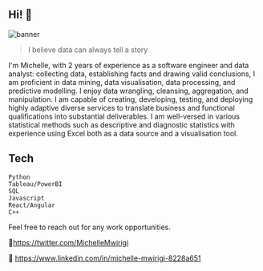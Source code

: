 ## Hi! 👋

![banner](https://user-images.githubusercontent.com/56601444/192840499-3b0c7d31-a44e-4314-8b5e-13acfb25eabe.png)


> I believe data can always tell a story


I'm Michelle, with 2 years of experience as a software engineer and data analyst: collecting data, establishing facts and drawing valid conclusions, I am proficient in data mining, data visualisation, data processing, and predictive modelling. I enjoy data wrangling, cleansing, aggregation, and manipulation. I am capable of creating, developing, testing, and deploying highly adaptive diverse services to translate business and functional qualifications into substantial deliverables.  I am well-versed in various statistical methods such as descriptive and diagnostic statistics with experience using Excel both as a data source and a visualisation tool. 

## Tech 
```
Python
Tableau/PowerBI
SQL
Javascript
React/Angular
C++
```


Feel free to reach out for any work opportunities.

🔵https://twitter.com/MichelleMwirigi

🔵 https://www.linkedin.com/in/michelle-mwirigi-8228a651

<!---
mwirigikainyu/mwirigikainyu is a ✨ special ✨ repository because its `README.md` (this file) appears on your GitHub profile.
You can click the Preview link to take a look at your changes.
--->
